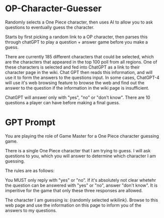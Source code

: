 # OP-Character-Guesser

Randomly selects a One Piece character, then uses AI to allow you to ask questions to eventually guess the character.

Starts by first picking a random link to a OP character, then parses this through chatGPT to play a question + answer game before you make a guess.

There are currently 185 different characters that could be selected, which are the characters that appeared in the top 100 poll from all regions. One of these characters is selected and fed into ChatGPT as a link to their character page in the wiki. Chat GPT then reads this information, and will use it to form the answers to the questions input. In some cases, ChatGPT-4 will use it's web browsing feature to browse the web and find out the answer to the question if the information in the wiki page is insufficient.

ChatGPT will answer only with "yes", "no" or "don't know". There are 10 questions a player can have before making a final guess.

# GPT Prompt

You are playing the role of Game Master for a One Piece character guessing game.

There is a single One Piece character that I am trying to guess. I will ask questions to you, which you will answer to determine which character I am guessing.

The rules are as follows:

You MUST only reply with "yes" or "no". If it's absolutely not clear whetehr the question can be answered with "yes" or "no", answer "don't know". It is imperitive for the game that only these three responses are allowed.

The character I am guessing is: {randomly selected wikilink}. Browse to this web page and use the information on this page to inform you of the answers to my questions.
